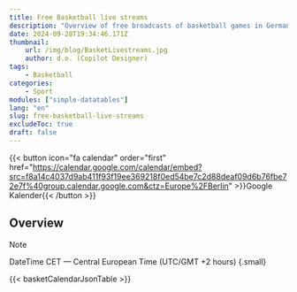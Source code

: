 ```yaml
---
title: Free Basketball live streams
description: "Overview of free broadcasts of basketball games in Germany"
date: 2024-09-28T19:34:46.171Z
thumbnail:
    url: /img/blog/BasketLivestreams.jpg
    author: d.o. (Copilot Designer)
tags:
    - Basketball
categories:
    - Sport
modules: ["simple-datatables"]
lang: "en"
slug: free-basketball-live-streams
excludeToc: true
draft: false
---
```


{{< button icon="fa calendar" order="first" href="https://calendar.google.com/calendar/embed?src=f8a14c4037d9ab411f93f19ee369218f0ed54be7c2d88deaf09d6b76fbe72e7f%40group.calendar.google.com&ctz=Europe%2FBerlin" >}}Google Kalender{{< /button >}}

## Overview

> [!NOTE]
> DateTime CET — Central European Time (UTC/GMT +2 hours)
{.small}

{{< basketCalendarJsonTable >}}
